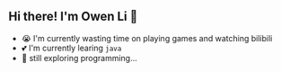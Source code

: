 ## Hi there! I'm Owen Li 👋

- 😭 I'm currently wasting time on playing games and watching bilibili
- 💕 I'm currently learing `java`
- 🤔 still exploring programming...

<!--
**owenllli/owenllli** is a ✨ _special_ ✨ repository because its `README.md` (this file) appears on your GitHub profile.

Here are some ideas to get you started:

- 🔭 I’m currently working on ...
- 🌱 I’m currently learning ...
- 👯 I’m looking to collaborate on ...
- 🤔 I’m looking for help with ...
- 💬 Ask me about ...
- 📫 How to reach me: ...
- 😄 Pronouns: ...
- ⚡ Fun fact: ...
-->
